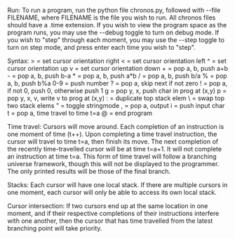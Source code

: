 Run:
To run a program, run the python file chronos.py, followed with --file FILENAME, where FILENAME is the file you wish to run.
All chronos files should have a .time extension.
If you wish to view the program space as the program runs, you may use the --debug toggle to turn on debug mode.
If you wish to "step" through each moment, you may use the --step toggle to turn on step mode, and press enter each time you wish to "step".

Syntax:
    > = set cursor orientation right
    < = set cursor orientation left
    ^ = set cursor orientation up
    v = set cursor orientation down
    + = pop a, b, push a+b
    - = pop a, b, push b-a
    * = pop a, b, push a*b
    / = pop a, b, push b/a
    % = pop a, b, push b%a
    0-9 = push number
    ? = pop a, skip next if not zero
    ! = pop a, if not 0, push 0, otherwise push 1
    g = pop y, x, push char in prog at (x,y)
    p = pop y, x, v, write v to prog at (x,y)
    : = duplicate top stack elem
    \ = swap top two stack elems
    " = toggle stringmode
    , = pop a, output
    i = push input char
    t = pop a, time travel to time t=a
    @ = end program

Time travel:
    Cursors will move around.
    Each completion of an instruction is one moment of time (t++).
    Upon completing a time travel instruction, the cursor will travel to time t=a, then finish its move.
    The next completion of the recently time-travelled cursor will be at time t=a+1.
    It will not complete an instruction at time t=a.
    This form of time travel will follow a branching universe framework, though this will not be displayed to the programmer.
    The only printed results will be those of the final branch.

Stacks:
    Each cursor will have one local stack.
    If there are multiple cursors in one moment, each cursor will only be able to access its own local stack.

Cursor intersection:
    If two cursors end up at the same location in one moment, and if their respective completions of their instructions interfere with one another, then the cursor that has time travelled from the latest branching point will take priority.
